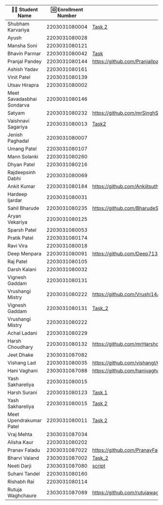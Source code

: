 | 👩‍🎓 Student Name | 🆔 Enrollment Number | Task 2 Script | GitHub Repo |
|-----------------|-------------------|------------|-------------|
| Shubham Karvariya | 2203031080004 | [Task 2](https://github.com/5hubhm/OpenTalkJS/blob/main/index.js) | [Github](https://github.com/5hubhm/OpenTalkJS) |
| Ayush | 2203031080028 | | |
| Mansha Soni | 2203031080121 | | |
| Bhavin Parmar | 2203031080042 | [Task](https://github.com/bhavinSOL/OpenTalkJS/blob/main/index.js) | [GitHub](https://github.com/bhavinSOL/OpenTalkJS) |
| Pranjal Pandey | 2203031080144 | https://github.com/Pranjallpandey1504/OpenTalkJS/blob/main/script.js | https://github.com/Pranjallpandey1504/OpenTalkJS/tree/main |
| Ashish Yadav | 2203031080161 | | |
| Vinit Patel | 2203031080139 | | |
| Utsav Hirapra | 2203031080002 | | |
| Meet Savadasbhai Sondarva | 2203031080146 | | |
| Satyam | 2203031080232 | https://github.com/mrSinghSatyam/OpenTalkJS/blob/main/main.js | https://github.com/mrSinghSatyam/OpenTalkJS/blob/main/main.js |
| Vaishnavi Sagariya | 2203031080013 | [Task2](https://github.com/sagariyavaishnavi/OpenTalkJS/blob/main/script1.js)|[GitHub](https://github.com/sagariyavaishnavi/OpenTalkJS) |
| Jenish Paghadal | 2203031080007 | | |
| Umang Patel | 2203031080107 | | |
| Mann Solanki | 2203031080260 | | |
| Dhyan Patel | 2203031080216 | | |
| Rajdeepsinh Dabhi | 2203031080069 | | |
| Ankit Kumar | 2203031080184 | https://github.com/Ankiitsuthar/OpenTalkJS/blob/main/task2.js | https://github.com/Ankiitsuthar/OpenTalkJS |
| Hardeep Ijardar | 2203031080031 | | |
| Sahil Bharude | 2203031080235 | https://github.com/BharudeSahil/OpenTalkJS/blob/main/task2.js | https://github.com/BharudeSahil/OpenTalkJS |
| Aryan Vekariya | 2203031080125 | | |
| Sparsh Patel | 2203031080053 | | |
| Pratik Patel | 2203031080174 | | |
| Ravi Vira | 2203031080018 | | |
| Deep Menpara | 2203031080091 | https://github.com/Deep7133/OPENTALKJS/blob/main/script.js | https://github.com/Deep7133/OPENTALKJS |
| Raj Patel | 2203031080105 | | |
| Darsh Kalani | 2203031080032 | | |
| Vignesh Gaddam | 2203031080131 | | |
| Vrushangi Mistry | 2203031080222 | https://github.com/Vrushi14/OpenTalkJS/blob/main/main.js | https://github.com/Vrushi14/OpenTalkJS |
| Vignesh Gaddam | 2203031080131 | [Task_2](https://github.com/mrvigneshgaddam/OpenTalkJS/blob/main/main.js) | [GitHub](https://github.com/mrvigneshgaddam/OpenTalkJS) |
| Vrushangi Mistry | 2203031080222 | | |
| Achal Ladani | 2203031080229 | | |
| Harsh Choudhary | 2203031080132 | https://github.com/mrHarshchoudhary/OpenTalkJS/blob/main/second.js | https://github.com/mrHarshchoudhary/OpenTalkJS |
| Jeet Dhake | 2303031087082 | | |
| Vishang Lad | 2203031080035 | https://github.com/vishangl/OpenTalkJS/blob/main/script1.js | https://github.com/vishangl/OpenTalkJS |
| Hani Vaghani | 2303031087088 | https://github.com/hanivaghani/OpenTalkJS/blob/main/script.js | https://github.com/hanivaghani/OpenTalkJS/tree/main |
| Yash Sakhareliya | 2203031080015 | | |
| Harsh Surani | 2203031080123 | [Task 1](https://github.com/suraniharsh/GenAI/blob/main/Task_1.md) | [GenAI](https://github.com/suraniharsh/GenAI) |
| Yash Sakhareliya | 2203031080015 | [Task 2](https://github.com/YashSakhareliya/OpenTalkJS/blob/main/index.js) | [Github](https://github.com/YashSakhareliya/OpenTalkJS/) |
| Meet Upendrakumar Patel | 2203031080011 | [Task 2](https://github.com/MeetPatel54/OpenTalkJS/blob/main/script.js) | [GitHub](https://github.com/MeetPatel54/OpenTalkJS) |
| Vraj Mehta | 2303031087034 | | |
| Alisha Kaur | 2203031080202 | | |
| Pranav Faladu | 2303031087022 | https://github.com/PranavFaladu/OpenTalkJS/blob/main/script.js | https://github.com/PranavFaladu/OpenTalkJS |
| Bharvi Valand | 2303031087002 |[Task_2](https://github.com/bharvivaland/OpenTalkJS/blob/main/script.js)|[Github](https://github.com/bharvivaland/OpenTalkJS.git)|
| Neeti Darji | 2303031087080 | [script](https://github.com/Neetidarji/OpenTalkJS/blob/main/script.js) | [github](https://github.com/Neetidarji/OpenTalkJS) |
| Suhani Tandel | 2203031080160 | | |
| Rishabh Rai | 2203031080114 | | |
| Rutuja Waghchaure | 2303031087089 | https://github.com/rutujawaghchaure/OpenTalkJS/blob/main/script.js | https://github.com/rutujawaghchaure/OpenTalkJS/tree/main |

